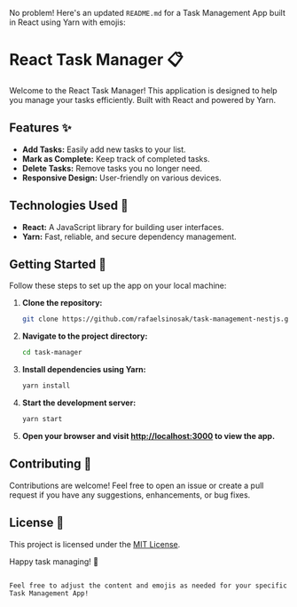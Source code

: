 No problem! Here's an updated `README.md` for a Task Management App built in React using Yarn with emojis:

# React Task Manager 📋

Welcome to the React Task Manager! This application is designed to help you manage your tasks efficiently. Built with React and powered by Yarn.

## Features ✨

- **Add Tasks:** Easily add new tasks to your list.
- **Mark as Complete:** Keep track of completed tasks.
- **Delete Tasks:** Remove tasks you no longer need.
- **Responsive Design:** User-friendly on various devices.

## Technologies Used 🚀

- **React:** A JavaScript library for building user interfaces.
- **Yarn:** Fast, reliable, and secure dependency management.

## Getting Started 🌟

Follow these steps to set up the app on your local machine:

1. **Clone the repository:**
   ```bash
   git clone https://github.com/rafaelsinosak/task-management-nestjs.git
   ```

2. **Navigate to the project directory:**
   ```bash
   cd task-manager
   ```

3. **Install dependencies using Yarn:**
   ```bash
   yarn install
   ```

4. **Start the development server:**
   ```bash
   yarn start
   ```

5. **Open your browser and visit [http://localhost:3000](http://localhost:3000) to view the app.**

## Contributing 🤝

Contributions are welcome! Feel free to open an issue or create a pull request if you have any suggestions, enhancements, or bug fixes.

## License 📓

This project is licensed under the [MIT License](LICENSE).

Happy task managing! 🚀
```

Feel free to adjust the content and emojis as needed for your specific Task Management App!